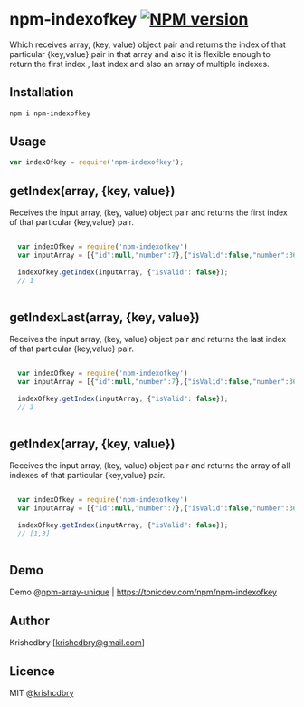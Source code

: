 # npm-indexofkey [![NPM version](https://img.shields.io/npm/v/npm-indexofkey.svg)](https://www.npmjs.com/package/npm-indexofkey)
Which receives array, (key, value) object pair and returns the index of that particular {key,value} pair in that array and also it is flexible enough to return the first index , last index and also an array of multiple indexes.

## Installation

```bash
npm i npm-indexofkey
```

## Usage
```javascript
var indexOfkey = require('npm-indexofkey');
```

## getIndex(array, {key, value})

Receives the input array, (key, value) object pair and returns the first index of that particular {key,value} pair.
```javascript

  var indexOfkey = require('npm-indexofkey')
  var inputArray = [{"id":null,"number":7},{"isValid":false,"number":362},{"isValid":true,"count":126},{"isValid":false,"number":10}];
 
  indexOfkey.getIndex(inputArray, {"isValid": false});
  // 1
  
```

## getIndexLast(array, {key, value})

Receives the input array, (key, value) object pair and returns the last index of that particular {key,value} pair.
```javascript

  var indexOfkey = require('npm-indexofkey')
  var inputArray = [{"id":null,"number":7},{"isValid":false,"number":362},{"isValid":true,"count":126},{"isValid":false,"number":10}];
 
  indexOfkey.getIndex(inputArray, {"isValid": false});
  // 3
  
```

## getIndex(array, {key, value})

Receives the input array, (key, value) object pair and returns the array of all indexes of that particular {key,value} pair.
```javascript

  var indexOfkey = require('npm-indexofkey')
  var inputArray = [{"id":null,"number":7},{"isValid":false,"number":362},{"isValid":true,"count":126},{"isValid":false,"number":10}];
 
  indexOfkey.getIndex(inputArray, {"isValid": false});
  // [1,3]
  
```

## Demo
Demo @[npm-array-unique](https://tonicdev.com/npm/npm-indexofkey)
| https://tonicdev.com/npm/npm-indexofkey

## Author
Krishcdbry [krishcdbry@gmail.com]

## Licence
MIT @[krishcdbry](krishcdbry.com)

